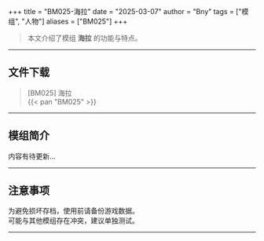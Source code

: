 +++
title = "BM025-海拉"
date = "2025-03-07"
author = "Bny"
tags = ["模组", "人物"]
aliases = ["BM025"]
+++

> 本文介绍了模组 **海拉** 的功能与特点。

---

## 文件下载

> [BM025] 海拉  
{{< pan "BM025" >}}  

---

## 模组简介

>  
内容有待更新...  

---

## 注意事项

>  
为避免损坏存档，使用前请备份游戏数据。  
可能与其他模组存在冲突，建议单独测试。  

---

